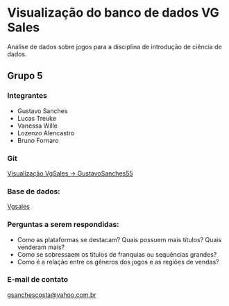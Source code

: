 # Visualização do banco de dados VG Sales

Análise de dados sobre jogos para a disciplina de introdução de ciência de dados.

## Grupo 5

### Integrantes

 * Gustavo Sanches
 * Lucas Treuke
 * Vanessa Wille
 * Lozenzo Alencastro
 * Bruno Fornaro

### Git
[Visualização VgSales -> GustavoSanches55](https://github.com/GustavoSanches55/visualizacao_vgsales)

### Base de dados:

[Vgsales](https://www.kaggle.com/gregorut/videogamesales)

### Perguntas a serem respondidas:
 * Como as plataformas se destacam? Quais possuem mais títulos? Quais venderam mais? 
 * Como se sobressaem os títulos de franquias ou sequências grandes?
 * Como é a relação entre os gêneros dos jogos e as regiões de vendas? 
 
 ### E-mail de contato
 gsanchescosta@yahoo.com.br
